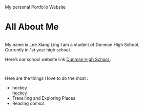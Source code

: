 My personal Portfolio Website
<!DOCTYPE html>
<html>
<link rel="stylesheet" type="text/css" href="style.css">
<body>
<h1> All About Me</h1>
<title> This is my website </title>
<img src=""/>
<p>
My name is Lee Xiang Ling.I am a student of Dunman High School. Currently in 1st year high school. </p>
<p>
Here’s our school website link <a href ="www.dhs.sg"> Dunman High School  </a>. </p>
<br>
<p>Here are the things I love to do the most : </p> 
<ul>
<li>hockey</li>
<a href="http://www.trailadventours.com/philippine-mountains/mt-pulag">hockey</a>
<li>Travelling and Exploring Places</li>
<li>Reading comics</li>
</ul>
</body>
</html>
